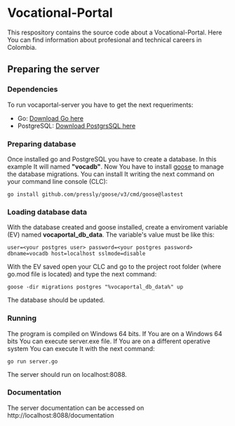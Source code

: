 # Vocational-Portal
This respository contains the source code about a Vocational-Portal. Here You can find information about profesional and technical careers in Colombia.
## Preparing the server
### Dependencies
To run vocaportal-server you have to get the next requeriments:
- Go: [Download Go here](https://go.dev/dl/)
- PostgreSQL: [Download PostgrsSQL here](https://www.postgresql.org/download/)
### Preparing database
Once installed go and PostgreSQL you have to create a database. In this example It will named **"vocadb"**.
Now You have to install [goose](http://pressly.github.io/goose/) to manage the database migrations.
You can install It writing the next command on your command line console (CLC):
```
go install github.com/pressly/goose/v3/cmd/goose@lastest
```
### Loading database data
With the database created and goose installed, create a enviroment variable (EV) named **vocaportal_db_data**. The variable's value
must be like this:
```
user=<your postgres user> password=<your postgres password> dbname=vocadb host=localhost sslmode=disable
```
With the EV saved open your CLC and go to the project root folder (where go.mod file is located) and type the next command:
```
goose -dir migrations postgres "%vocaportal_db_data%" up
```
The database should be updated.
### Running
The program is compiled on Windows 64 bits. If You are on a Windows 64 bits You can execute server.exe file. If You are on a different
operative system You can execute It with the next command:
```
go run server.go
```
The server should run on localhost:8088.
### Documentation
The server documentation can be accessed on http://localhost:8088/documentation
